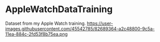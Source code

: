 # AppleWatchDataTraining
Dataset from my Apple Watch training.
https://user-images.githubusercontent.com/45542785/82689364-a2c48800-9c5a-11ea-884c-2fd53f8b75ea.png
